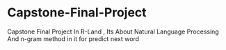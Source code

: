 # Capstone-Final-Project
Capstone Final Project In R-Land , Its About Natural Language Processing And n-gram method in it for predict next word
